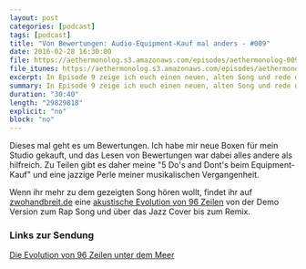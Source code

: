 ```yaml
---
layout: post
categories: [podcast]
tags: [podcast]
title: "Von Bewertungen: Audio-Equipment-Kauf mal anders - #009"
date: 2016-02-28 16:30:00
file: https://aethermonolog.s3.amazonaws.com/episodes/aethermonolog-009.mp3
file_itunes: https://aethermonolog.s3.amazonaws.com/episodes/aethermonolog-009.m4a
excerpt: In Episode 9 zeige ich euch einen neuen, alten Song und rede davon, wann Bewertungen hilfreich sind, und wann nicht.
summary: In Episode 9 zeige ich euch einen neuen, alten Song und rede davon, wann Bewertungen hilfreich sind, und wann nicht.
duration: "30:40"
length: "29829818"
explicit: "no"
block: "no"
---
```


Dieses mal geht es um Bewertungen. Ich habe mir neue Boxen für mein Studio gekauft, und das Lesen von Bewertungen war dabei alles andere als hilfreich. Zu Teilen gibt es daher meine "5 Do's and Dont's beim Equipment-Kauf" und eine jazzige Perle meiner musikalischen Vergangenheit.

Wenn ihr mehr zu dem gezeigten Song hören wollt, findet ihr auf [zwohandbreit.de](http://zwohandbreit.de) eine [akustische Evolution von 96 Zeilen](http://www.zwohandbreit.de/2015/04/17/zeitreise-01-die-evolution-von-96-zeilen/) von der Demo Version zum Rap Song und über das Jazz Cover bis zum Remix.

### Links zur Sendung

[Die Evolution von 96 Zeilen unter dem Meer](http://www.zwohandbreit.de/2015/04/17/zeitreise-01-die-evolution-von-96-zeilen/)
